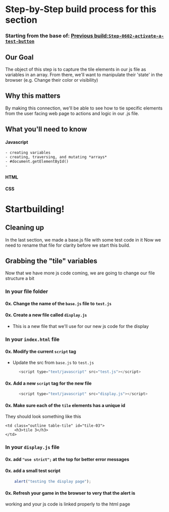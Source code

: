 # Step-by-Step build process for this section

### Starting from the base of: [Previous build:`Step-0602-activate-a-test-button`](https://github.com/NeuTrix/Hangman-tutorial/tree/master/Lecture-06-connecting-js-display/Step-0602-activate-a-test-button)

## Our Goal
The object of this step is to capture the tile elements in our js file as variables in an array. From there, we'll want to manipulate their 'state' in the browser (e.g. Change their color or visibility) 

## Why this matters
By making this connection, we'll be able to see how to tie specific
elements from the user facing web page to actions and logic in our
.js file. 


## What you'll need to know

#### Javascript
	- creating variables
	- creating, traversing, and mutating *arrays*
	- #document.getElementById()
	- 
#### HTML
#### CSS


# Startbuilding!
## Cleaning up
In the last section, we made a base.js file with some test code in it
Now we need to rename that file for clarity before we start this build.

## Grabbing the "tile" variables

Now that we have more js code coming, we are going to change our file
structure a bit

### In your file folder

#### 0x. Change the name of the `base.js` file to `test.js`
#### 0x. Create a new file called `display.js`
- This is a new file that we'll use for our new js code for the display


### In your `index.html` file

#### 0x. Modify the current `script` tag
- Update the src from `base.js` to `test.js`
```javascript
	  <script type="text/javascript" src="test.js"></script>
```
#### 0x. Add a new `script` tag for the new file
```javascript
	  <script type="text/javascript" src="display.js"></script>
```
#### 0x. Make sure each of the `tile` elements has a unique id
They should look something like this
```hmtl
<td class="outline table-tile" id="tile-03">
	<h3>tile 3</h3>
</td>
```

### In your `display.js` file

#### 0x. add `"use strict";` at the top for better error messages
#### 0x. add a small test script
```javascript
	alert("testing the display page");
```
#### 0x. Refresh your game in the browser to very that the alert is
working and your js code is linked properly to the html page



